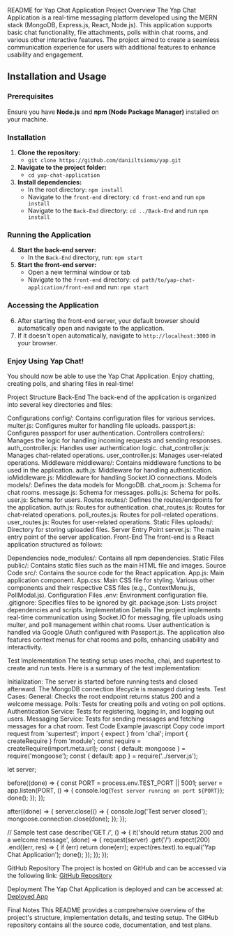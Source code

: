 README for Yap Chat Application
Project Overview
The Yap Chat Application is a real-time messaging platform developed using the MERN stack (MongoDB, Express.js, React, Node.js). This application supports basic chat functionality, file attachments, polls within chat rooms, and various other interactive features. The project aimed to create a seamless communication experience for users with additional features to enhance usability and engagement.


## Installation and Usage

### Prerequisites
Ensure you have **Node.js** and **npm (Node Package Manager)** installed on your machine.

### Installation

1. **Clone the repository:**
   - `git clone https://github.com/daniiltsioma/yap.git`
2. **Navigate to the project folder:**
   - `cd yap-chat-application`
3. **Install dependencies:**
   - In the root directory: `npm install`
   - Navigate to the `front-end` directory: `cd front-end` and run `npm install`
   - Navigate to the `Back-End` directory: `cd ../Back-End` and run `npm install`

### Running the Application

4. **Start the back-end server:**
   - In the `Back-End` directory, run: `npm start`
5. **Start the front-end server:**
   - Open a new terminal window or tab
   - Navigate to the `front-end` directory: `cd path/to/yap-chat-application/front-end` and run: `npm start`

### Accessing the Application

6. After starting the front-end server, your default browser should automatically open and navigate to the application.
7. If it doesn't open automatically, navigate to `http://localhost:3000` in your browser.

### Enjoy Using Yap Chat!

You should now be able to use the Yap Chat Application. Enjoy chatting, creating polls, and sharing files in real-time!

Project Structure
Back-End
The back-end of the application is organized into several key directories and files:

Configurations
config/: Contains configuration files for various services.
multer.js: Configures multer for handling file uploads.
passport.js: Configures passport for user authentication.
Controllers
controllers/: Manages the logic for handling incoming requests and sending responses.
auth_controller.js: Handles user authentication logic.
chat_controller.js: Manages chat-related operations.
user_controller.js: Manages user-related operations.
Middleware
middleware/: Contains middleware functions to be used in the application.
auth.js: Middleware for handling authentication.
ioMiddleware.js: Middleware for handling Socket.IO connections.
Models
models/: Defines the data models for MongoDB.
chat_room.js: Schema for chat rooms.
message.js: Schema for messages.
polls.js: Schema for polls.
user.js: Schema for users.
Routes
routes/: Defines the routes/endpoints for the application.
auth.js: Routes for authentication.
chat_routes.js: Routes for chat-related operations.
poll_routes.js: Routes for poll-related operations.
user_routes.js: Routes for user-related operations.
Static Files
uploads/: Directory for storing uploaded files.
Server Entry Point
server.js: The main entry point of the server application.
Front-End
The front-end is a React application structured as follows:

Dependencies
node_modules/: Contains all npm dependencies.
Static Files
public/: Contains static files such as the main HTML file and images.
Source Code
src/: Contains the source code for the React application.
App.js: Main application component.
App.css: Main CSS file for styling.
Various other components and their respective CSS files (e.g., ContextMenu.js, PollModal.js).
Configuration Files
.env: Environment configuration file.
.gitignore: Specifies files to be ignored by git.
package.json: Lists project dependencies and scripts.
Implementation Details
The project implements real-time communication using Socket.IO for messaging, file uploads using multer, and poll management within chat rooms. User authentication is handled via Google OAuth configured with Passport.js. The application also features context menus for chat rooms and polls, enhancing usability and interactivity.

Test Implementation
The testing setup uses mocha, chai, and supertest to create and run tests. Here is a summary of the test implementation:

Initialization: The server is started before running tests and closed afterward. The MongoDB connection lifecycle is managed during tests.
Test Cases:
General: Checks the root endpoint returns status 200 and a welcome message.
Polls: Tests for creating polls and voting on poll options.
Authentication Service: Tests for registering, logging in, and logging out users.
Messaging Service: Tests for sending messages and fetching messages for a chat room.
Test Code Example
javascript
Copy code
import request from 'supertest';
import { expect } from 'chai';
import { createRequire } from 'module';
const require = createRequire(import.meta.url);
const { default: mongoose } = require('mongoose');
const { default: app } = require('../server.js'); 

let server;

before((done) => {
    const PORT = process.env.TEST_PORT || 5001;
    server = app.listen(PORT, () => {
        console.log(`Test server running on port ${PORT}`);
        done();
    });
});

after((done) => {
    server.close(() => {
        console.log('Test server closed');
        mongoose.connection.close(done);
    });
});

// Sample test case
describe('GET /', () => {
  it('should return status 200 and a welcome message', (done) => {
    request(server)
      .get('/')
      .expect(200)
      .end((err, res) => {
        if (err) return done(err);
        expect(res.text).to.equal('Yap Chat Application');
        done();
      });
  });
});

GitHub Repository
The project is hosted on GitHub and can be accessed via the following link:
[GitHub Repository](https://github.com/daniiltsioma/yap)

Deployment
The Yap Chat Application is deployed and can be accessed at:
[Deployed App](https://yapp-chat-app-de1a44a0cf7e.herokuapp.com/)

Final Notes
This README provides a comprehensive overview of the project's structure, implementation details, and testing setup. The GitHub repository contains all the source code, documentation, and test plans.
